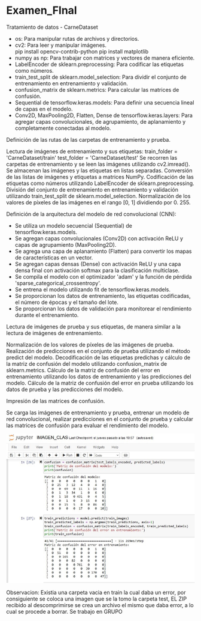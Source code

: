 # Examen_FInal
Tratamiento de datos - CarneDataset
- os: Para manipular rutas de archivos y directorios.
- cv2: Para leer y manipular imágenes.  
	pip install opencv-contrib-python
	pip install matplotlib
- numpy as np: Para trabajar con matrices y vectores de manera eficiente.
- LabelEncoder de sklearn.preprocessing: Para codificar las etiquetas como números.
- train_test_split de sklearn.model_selection: 
	Para dividir el conjunto de entrenamiento en entrenamiento y validación.
- confusion_matrix de sklearn.metrics: 
	Para calcular las matrices de confusión.
- Sequential de tensorflow.keras.models: 
	Para definir una secuencia lineal de capas en el modelo.
- Conv2D, MaxPooling2D, Flatten, Dense de tensorflow.keras.layers: 
	Para agregar capas convolucionales, de agrupamiento, de aplanamiento y completamente 	conectadas al modelo.

Definición de las rutas de las carpetas de entrenamiento y prueba.

Lectura de imágenes de entrenamiento y sus etiquetas:
	train_folder = 'CarneDataset/train'
	test_folder = 'CarneDataset/test'
Se recorren las carpetas de entrenamiento y se leen las imágenes utilizando cv2.imread().
Se almacenan las imágenes y las etiquetas en listas separadas.
Conversión de las listas de imágenes y etiquetas a matrices NumPy.
Codificación de las etiquetas como números utilizando LabelEncoder de sklearn.preprocessing.
División del conjunto de entrenamiento en entrenamiento y validación utilizando train_test_split de sklearn.model_selection.
Normalización de los valores de píxeles de las imágenes en el rango [0, 1] dividiendo por 0. 255.

Definición de la arquitectura del modelo de red convolucional (CNN):
- Se utiliza un modelo secuencial (Sequential) de tensorflow.keras.models.
- Se agregan capas convolucionales (Conv2D) con activación ReLU y capas de agrupamiento (MaxPooling2D).
- Se agrega una capa de aplanamiento (Flatten) para convertir los mapas de características en un vector.
- Se agregan capas densas (Dense) con activación ReLU y una capa densa final con activación softmax para la clasificación multiclase.
- Se compila el modelo con el optimizador 'adam' y la función de pérdida 'sparse_categorical_crossentropy'.
- Se entrena el modelo utilizando fit de tensorflow.keras.models.
- Se proporcionan los datos de entrenamiento, las etiquetas codificadas, el número de épocas y el tamaño del lote.
- Se proporcionan los datos de validación para monitorear el rendimiento durante el entrenamiento.

Lectura de imágenes de prueba y sus etiquetas, de manera similar a la lectura de imágenes de entrenamiento.

Normalización de los valores de píxeles de las imágenes de prueba.
Realización de predicciones en el conjunto de prueba utilizando el método predict del modelo.
Decodificación de las etiquetas predichas y cálculo de la matriz de confusión del modelo utilizando confusion_matrix de sklearn.metrics.
Cálculo de la matriz de confusión del error en entrenamiento utilizando los datos de entrenamiento y las predicciones del modelo.
Cálculo de la matriz de confusión del error en prueba utilizando los datos de prueba y las predicciones del modelo.

Impresión de las matrices de confusión.

Se carga las imágenes de entrenamiento y prueba, entrenar un modelo de red convolucional, realizar predicciones en el conjunto de prueba y calcular las matrices de confusión para evaluar el rendimiento del modelo.

![Matriz de Confusion](MATRICES.jpg)

Observacion:
Existia una carpeta vacia en train la cual daba un error, por consiguiente se coloca una imagen que se la tomo la carpeta test,
EL ZIP recibido al descomprimirse se crea un archivo el mismo que daba error, a lo cual se procede a borrar.
Se trabajo en GRUPO
